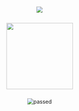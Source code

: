 <div align="center">


</div>
<br>
<div align="center">
<img src="https://github-readme-stats.vercel.app/api?username=Casper-dev172"></img></div>
<br>
<div align="center">
<img src="https://www.python.org/static/community_logos/python-powered-w.svg" height="175" width="175" style="margin: 10px">
<br>
  
![passed](https://badgen.net/badge/github/passed%20%F0%9F%98%8E/green?icon=github)

</div>
